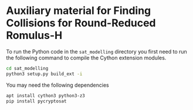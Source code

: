 # Auxiliary material for Finding Collisions for Round-Reduced Romulus-H

To run the Python code in the `sat_modelling` directory you first need to run the following command to compile the Cython extension modules.
```bash
cd sat_modelling
python3 setup.py build_ext -i
```

You may need the following dependencies
```bash
apt install cython3 python3-z3
pip install pycryptosat
```
